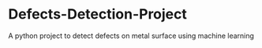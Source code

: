 # Defects-Detection-Project
A python project to detect defects on metal surface using machine learning
